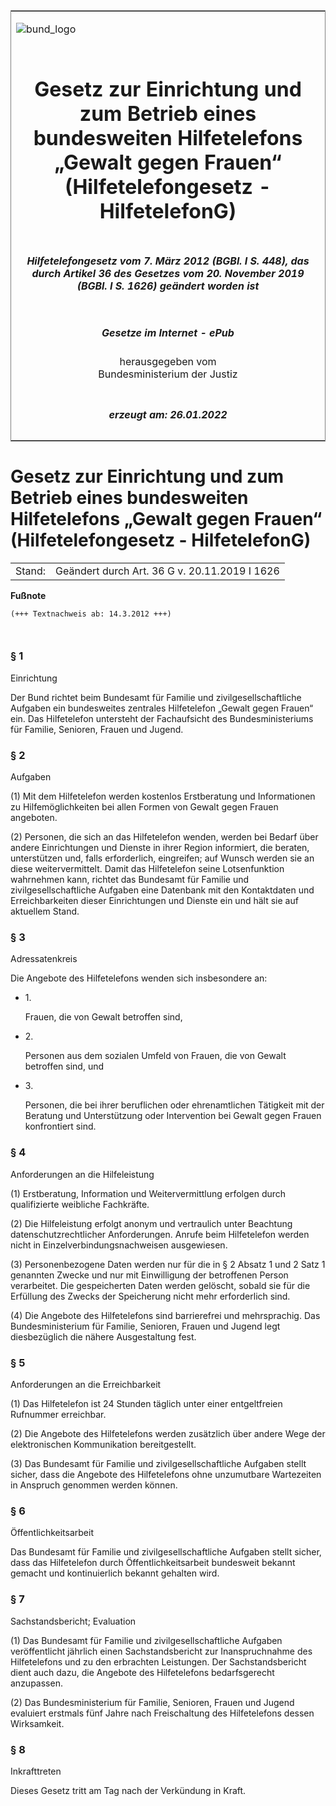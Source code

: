 <span id="DECKBLATT.html"></span>

<table border="0" frame="border" width="100%">

<tr valign="top">

<td align="left">

![bund\_logo](BfJ_2021_Web_de_de.gif)

</td>

<td align="right">

 

</td>

</tr>

<tr align="center" valign="middle">

<td colspan="2">

# Gesetz zur Einrichtung und zum Betrieb eines bundesweiten Hilfetelefons „Gewalt gegen Frauen“ (Hilfetelefongesetz - HilfetelefonG)

</td>

</tr>

<tr align="center" valign="middle">

<td colspan="2">

##### Hilfetelefongesetz vom 7. März 2012 (BGBl. I S. 448), das durch Artikel 36 des Gesetzes vom 20. November 2019 (BGBl. I S. 1626) geändert worden ist

</td>

</tr>

<tr align="center" valign="middle">

<td colspan="2">

  
  

##### Gesetze im Internet - ePub  
  
herausgegeben vom  
Bundesministerium der Justiz

</td>

</tr>

<tr align="center" valign="bottom">

<td colspan="2">

  
  

##### erzeugt am: 26.01.2022

</td>

</tr>

</table>

<span id="BJNR044800012.html"></span>

# Gesetz zur Einrichtung und zum Betrieb eines bundesweiten Hilfetelefons „Gewalt gegen Frauen“ (Hilfetelefongesetz - HilfetelefonG)

<div>

<div class="jnhtml">

|        |                                               |
| ------ | --------------------------------------------- |
| Stand: | Geändert durch Art. 36 G v. 20.11.2019 I 1626 |

</div>

</div>

<div>

  
**Fußnote**

<div class="jnhtml">

<div>

<div class="jurAbsatz">

  

``` 
(+++ Textnachweis ab: 14.3.2012 +++)

 
```

</div>

</div>

</div>

</div>

<span id="BJNR044800012BJNE000100000.html"></span>

### § 1  
Einrichtung

<div>

<div class="jnhtml">

<div>

<div class="jurAbsatz">

Der Bund richtet beim Bundesamt für Familie und zivilgesellschaftliche
Aufgaben ein bundesweites zentrales Hilfetelefon „Gewalt gegen Frauen“
ein. Das Hilfetelefon untersteht der Fachaufsicht des Bundesministeriums
für Familie, Senioren, Frauen und Jugend.

</div>

</div>

</div>

</div>

<span id="BJNR044800012BJNE000200000.html"></span>

### § 2  
Aufgaben

<div>

<div class="jnhtml">

<div>

<div class="jurAbsatz">

(1) Mit dem Hilfetelefon werden kostenlos Erstberatung und Informationen
zu Hilfemöglichkeiten bei allen Formen von Gewalt gegen Frauen
angeboten.

</div>

<div class="jurAbsatz">

(2) Personen, die sich an das Hilfetelefon wenden, werden bei Bedarf
über andere Einrichtungen und Dienste in ihrer Region informiert, die
beraten, unterstützen und, falls erforderlich, eingreifen; auf Wunsch
werden sie an diese weitervermittelt. Damit das Hilfetelefon seine
Lotsenfunktion wahrnehmen kann, richtet das Bundesamt für Familie und
zivilgesellschaftliche Aufgaben eine Datenbank mit den Kontaktdaten und
Erreichbarkeiten dieser Einrichtungen und Dienste ein und hält sie auf
aktuellem Stand.

</div>

</div>

</div>

</div>

<span id="BJNR044800012BJNE000300000.html"></span>

### § 3  
Adressatenkreis

<div>

<div class="jnhtml">

<div>

<div class="jurAbsatz">

Die Angebote des Hilfetelefons wenden sich insbesondere an:

  - 1\.
    
    <div>
    
    Frauen, die von Gewalt betroffen sind,
    
    </div>

  - 2\.
    
    <div>
    
    Personen aus dem sozialen Umfeld von Frauen, die von Gewalt
    betroffen sind, und
    
    </div>

  - 3\.
    
    <div>
    
    Personen, die bei ihrer beruflichen oder ehrenamtlichen Tätigkeit
    mit der Beratung und Unterstützung oder Intervention bei Gewalt
    gegen Frauen konfrontiert sind.
    
    </div>

</div>

</div>

</div>

</div>

<span id="BJNR044800012BJNE000401116.html"></span>

### § 4  
Anforderungen an die Hilfeleistung

<div>

<div class="jnhtml">

<div>

<div class="jurAbsatz">

(1) Erstberatung, Information und Weitervermittlung erfolgen durch
qualifizierte weibliche Fachkräfte.

</div>

<div class="jurAbsatz">

(2) Die Hilfeleistung erfolgt anonym und vertraulich unter Beachtung
datenschutzrechtlicher Anforderungen. Anrufe beim Hilfetelefon werden
nicht in Einzelverbindungsnachweisen ausgewiesen.

</div>

<div class="jurAbsatz">

(3) Personenbezogene Daten werden nur für die in § 2 Absatz 1 und 2 Satz
1 genannten Zwecke und nur mit Einwilligung der betroffenen Person
verarbeitet. Die gespeicherten Daten werden gelöscht, sobald sie für die
Erfüllung des Zwecks der Speicherung nicht mehr erforderlich sind.

</div>

<div class="jurAbsatz">

(4) Die Angebote des Hilfetelefons sind barrierefrei und mehrsprachig.
Das Bundesministerium für Familie, Senioren, Frauen und Jugend legt
diesbezüglich die nähere Ausgestaltung fest.

</div>

</div>

</div>

</div>

<span id="BJNR044800012BJNE000500000.html"></span>

### § 5  
Anforderungen an die Erreichbarkeit

<div>

<div class="jnhtml">

<div>

<div class="jurAbsatz">

(1) Das Hilfetelefon ist 24 Stunden täglich unter einer entgeltfreien
Rufnummer erreichbar.

</div>

<div class="jurAbsatz">

(2) Die Angebote des Hilfetelefons werden zusätzlich über andere Wege
der elektronischen Kommunikation bereitgestellt.

</div>

<div class="jurAbsatz">

(3) Das Bundesamt für Familie und zivilgesellschaftliche Aufgaben stellt
sicher, dass die Angebote des Hilfetelefons ohne unzumutbare Wartezeiten
in Anspruch genommen werden können.

</div>

</div>

</div>

</div>

<span id="BJNR044800012BJNE000600000.html"></span>

### § 6  
Öffentlichkeitsarbeit

<div>

<div class="jnhtml">

<div>

<div class="jurAbsatz">

Das Bundesamt für Familie und zivilgesellschaftliche Aufgaben stellt
sicher, dass das Hilfetelefon durch Öffentlichkeitsarbeit bundesweit
bekannt gemacht und kontinuierlich bekannt gehalten wird.

</div>

</div>

</div>

</div>

<span id="BJNR044800012BJNE000700000.html"></span>

### § 7  
Sachstandsbericht; Evaluation

<div>

<div class="jnhtml">

<div>

<div class="jurAbsatz">

(1) Das Bundesamt für Familie und zivilgesellschaftliche Aufgaben
veröffentlicht jährlich einen Sachstandsbericht zur Inanspruchnahme des
Hilfetelefons und zu den erbrachten Leistungen. Der Sachstandsbericht
dient auch dazu, die Angebote des Hilfetelefons bedarfsgerecht
anzupassen.

</div>

<div class="jurAbsatz">

(2) Das Bundesministerium für Familie, Senioren, Frauen und Jugend
evaluiert erstmals fünf Jahre nach Freischaltung des Hilfetelefons
dessen Wirksamkeit.

</div>

</div>

</div>

</div>

<span id="BJNR044800012BJNE000800000.html"></span>

### § 8  
Inkrafttreten

<div>

<div class="jnhtml">

<div>

<div class="jurAbsatz">

Dieses Gesetz tritt am Tag nach der Verkündung in Kraft.

</div>

</div>

</div>

</div>
